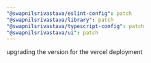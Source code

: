 ```yaml
---
"@swapnilsrivastava/eslint-config": patch
"@swapnilsrivastava/library": patch
"@swapnilsrivastava/typescript-config": patch
"@swapnilsrivastava/ui": patch
---
```


upgrading the version for the vercel deployment
